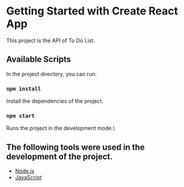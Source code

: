 # Getting Started with Create React App

This project is the API of To Do List.

## Available Scripts

In the project directory, you can run:

### `npm install`

Install the dependencies of the project.

### `npm start`

Runs the project in the development mode.\

## The following tools were used in the development of the project.

- [Node.js](https://nodejs.org/en/)
- [JavaScript](https://developer.mozilla.org/pt-BR/docs/Web/JavaScript)
